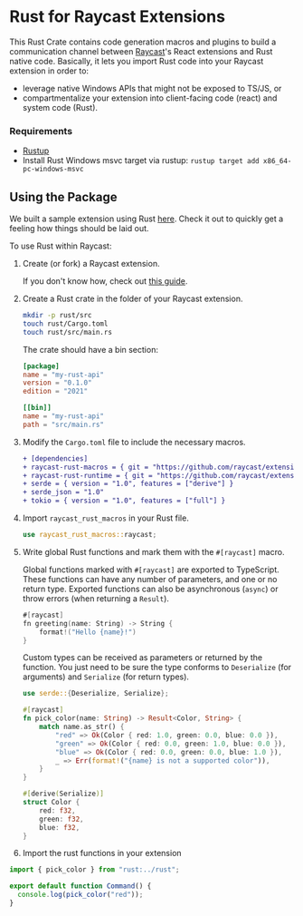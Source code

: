 # Rust for Raycast Extensions

This Rust Crate contains code generation macros and plugins to build a communication channel between [Raycast](https://raycast.com)'s React extensions and Rust native code. Basically, it lets you import Rust code into your Raycast extension in order to:

- leverage native Windows APIs that might not be exposed to TS/JS, or
- compartmentalize your extension into client-facing code (react) and system code (Rust).

### Requirements

- [Rustup](https://rustup.rs/)
- Install Rust Windows msvc target via rustup: `rustup target add x86_64-pc-windows-msvc`

## Using the Package

We built a sample extension using Rust [here](https://github.com/raycast/extensions-rust-sample). Check it out to quickly get a feeling how things should be laid out.

To use Rust within Raycast:

1. Create (or fork) a Raycast extension.

   If you don't know how, check out [this guide](https://developers.raycast.com/basics/create-your-first-extension).

2. Create a Rust crate in the folder of your Raycast extension.

   ```bash
   mkdir -p rust/src
   touch rust/Cargo.toml
   touch rust/src/main.rs
   ```

   The crate should have a bin section:

   ```toml
   [package]
   name = "my-rust-api"
   version = "0.1.0"
   edition = "2021"

   [[bin]]
   name = "my-rust-api"
   path = "src/main.rs"
   ```

3. Modify the `Cargo.toml` file to include the necessary macros.

   ```diff
   + [dependencies]
   + raycast-rust-macros = { git = "https://github.com/raycast/extensions-rust-tools", package = "raycast-rust-macros", branch = "main" }
   + raycast-rust-runtime = { git = "https://github.com/raycast/extensions-rust-tools", package = "raycast-rust-runtime", branch = "main" }
   + serde = { version = "1.0", features = ["derive"] }
   + serde_json = "1.0"
   + tokio = { version = "1.0", features = ["full"] }
   ```

4. Import `raycast_rust_macros` in your Rust file.

   ```rust
   use raycast_rust_macros::raycast;
   ```

5. Write global Rust functions and mark them with the `#[raycast]` macro.

   Global functions marked with `#[raycast]` are exported to TypeScript. These functions can have any number of parameters, and one or no return type. Exported functions can also be asynchronous (`async`) or throw errors (when returning a `Result`).

   ```swift
   #[raycast]
   fn greeting(name: String) -> String {
       format!("Hello {name}!")
   }
   ```

   Custom types can be received as parameters or returned by the function. You just need to be sure the type conforms to `Deserialize` (for arguments) and `Serialize` (for return types).

   ```rust
   use serde::{Deserialize, Serialize};

   #[raycast]
   fn pick_color(name: String) -> Result<Color, String> {
       match name.as_str() {
           "red" => Ok(Color { red: 1.0, green: 0.0, blue: 0.0 }),
           "green" => Ok(Color { red: 0.0, green: 1.0, blue: 0.0 }),
           "blue" => Ok(Color { red: 0.0, green: 0.0, blue: 1.0 }),
           _ => Err(format!("{name} is not a supported color")),
       }
   }

   #[derive(Serialize)]
   struct Color {
       red: f32,
       green: f32,
       blue: f32,
   }
   ```

6. Import the rust functions in your extension

```typescript
import { pick_color } from "rust:../rust";

export default function Command() {
  console.log(pick_color("red"));
}
```
